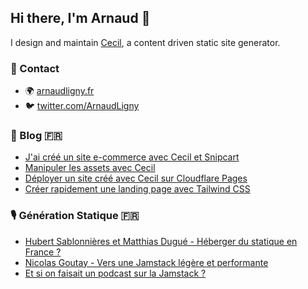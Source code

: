 ## Hi there, I'm Arnaud 👋

I design and maintain [Cecil](https://cecil.app), a content driven static site generator.

### 📇 Contact

- 🌍 [arnaudligny.fr](https://arnaudligny.fr)
- 🐦 [twitter.com/ArnaudLigny](https://twitter.com/ArnaudLigny)

### 📝 Blog 🇫🇷
<!-- BLOG:START -->
- [J'ai créé un site e-commerce avec Cecil et Snipcart](https://arnaudligny.fr/blog/un-site-e-commerce-avec-cecil-et-snipcart/)
- [Manipuler les assets avec Cecil](https://arnaudligny.fr/blog/manipuler-les-assets-avec-cecil/)
- [Déployer un site créé avec Cecil sur Cloudflare Pages](https://arnaudligny.fr/blog/deployer-un-site-cree-avec-cecil-sur-cloudflare-pages/)
- [Créer rapidement une landing page avec Tailwind CSS](https://arnaudligny.fr/blog/creer-rapidement-une-landing-page-avec-tailwind-css/)
<!-- BLOG:END -->

### 🎙 Génération Statique 🇫🇷
<!-- PODCAST:START -->
- [Hubert Sablonnières et Matthias Dugué - Héberger du statique en France ?](https://anchor.fm/jamstatic/episodes/Hubert-Sablonnires-et-Matthias-Dugu---Hberger-du-statique-en-France-enhc1t)
- [Nicolas Goutay - Vers une Jamstack légère et performante](https://anchor.fm/jamstatic/episodes/Nicolas-Goutay---Vers-une-Jamstack-lgre-et-performante-emunhp)
- [Et si on faisait un podcast sur la Jamstack ?](https://anchor.fm/jamstatic/episodes/Et-si-on-faisait-un-podcast-sur-la-Jamstack-ekovh0)
<!-- PODCAST:END -->
